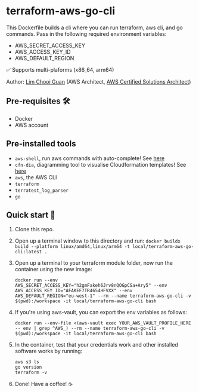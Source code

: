 # terraform-aws-go-cli

This Dockerfile builds a cli where you can run terraform, aws cli, and go commands.  Pass in the following required environment variables:
- AWS_SECRET_ACCESS_KEY
- AWS_ACCESS_KEY_ID
- AWS_DEFAULT_REGION

✅ Supports multi-plaforms (x86_64, arm64)

Author: [Lim Chooi Guan](https://www.linkedin.com/in/cgl88/) (AWS Architect, [AWS Certified Solutions Architect](https://www.credly.com/badges/c54918d6-6370-4099-afa8-122d6d4fa067))

## Pre-requisites 🛠
* Docker  
* AWS account

## Pre-installed tools
- `aws-shell`, run aws commands with auto-complete!  See [here](https://github.com/awslabs/aws-shell)
- `cfn-dia`, diagramming tool to visualise Cloudformation templates!  See [here](https://github.com/mhlabs/cfn-diagram)
- `aws`, the AWS CLI
- `terraform`
- `terratest_log_parser`
- `go`
## Quick start 🍕
1. Clone this repo.
2. Open up a terminal window to this directory and run:
   `docker buildx build --platform linux/amd64,linux/arm64 -t local/terraform-aws-go-cli:latest .`
3. Open up a terminal to your terraform module folder, now run the container using the new image:

    `docker run --env AWS_SECRET_ACCESS_KEY="h2gmFakeh6Jrv8nQOGpCSa+Ary5" --env AWS_ACCESS_KEY_ID="AFAKEF7TR4654HFVXX" --env AWS_DEFAULT_REGION="eu-west-1" --rm --name terraform-aws-go-cli -v $(pwd):/workspace -it local/terraform-aws-go-cli bash`

4. If you're using aws-vault, you can export the env variables as follows:

    `docker run --env-file <(aws-vault exec YOUR_AWS_VAULT_PROFILE_HERE -- env | grep ^AWS_) --rm --name terraform-aws-go-cli -v $(pwd):/workspace -it local/terraform-aws-go-cli bash`

5. In the container, test that your credentials work and other installed software works by running:
   ```
   aws s3 ls
   go version
   terraform -v
   ```

5. Done! Have a coffee! ☕️

